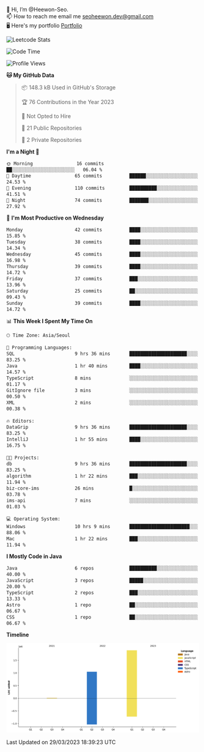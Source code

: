 👋 Hi, I’m @Heewon-Seo.  
📫 How to reach me email me seoheewon.dev@gmail.com   
🖥 Here's my portfolio [Portfolio](https://haileynotes.notion.site/HEEWON-SEO-f98fe97412ee4a6a94fd24fe6832f84c)

![Leetcode Stats](https://leetcode.card.workers.dev/?username=Heewon-Seo)

 <!--START_SECTION:waka-->
![Code Time](http://img.shields.io/badge/Code%20Time-360%20hrs%2049%20mins-blue)

![Profile Views](http://img.shields.io/badge/Profile%20Views-0-blue)

**🐱 My GitHub Data** 

> 📦 148.3 kB Used in GitHub's Storage 
 > 
> 🏆 76 Contributions in the Year 2023
 > 
> 🚫 Not Opted to Hire
 > 
> 📜 21 Public Repositories 
 > 
> 🔑 2 Private Repositories 
 > 
**I'm a Night 🦉** 

```text
🌞 Morning                16 commits          ██░░░░░░░░░░░░░░░░░░░░░░░   06.04 % 
🌆 Daytime                65 commits          ██████░░░░░░░░░░░░░░░░░░░   24.53 % 
🌃 Evening                110 commits         ██████████░░░░░░░░░░░░░░░   41.51 % 
🌙 Night                  74 commits          ███████░░░░░░░░░░░░░░░░░░   27.92 % 
```
📅 **I'm Most Productive on Wednesday** 

```text
Monday                   42 commits          ████░░░░░░░░░░░░░░░░░░░░░   15.85 % 
Tuesday                  38 commits          ████░░░░░░░░░░░░░░░░░░░░░   14.34 % 
Wednesday                45 commits          ████░░░░░░░░░░░░░░░░░░░░░   16.98 % 
Thursday                 39 commits          ████░░░░░░░░░░░░░░░░░░░░░   14.72 % 
Friday                   37 commits          ███░░░░░░░░░░░░░░░░░░░░░░   13.96 % 
Saturday                 25 commits          ██░░░░░░░░░░░░░░░░░░░░░░░   09.43 % 
Sunday                   39 commits          ████░░░░░░░░░░░░░░░░░░░░░   14.72 % 
```


📊 **This Week I Spent My Time On** 

```text
🕑︎ Time Zone: Asia/Seoul

💬 Programming Languages: 
SQL                      9 hrs 36 mins       █████████████████████░░░░   83.25 % 
Java                     1 hr 40 mins        ████░░░░░░░░░░░░░░░░░░░░░   14.57 % 
TypeScript               8 mins              ░░░░░░░░░░░░░░░░░░░░░░░░░   01.17 % 
GitIgnore file           3 mins              ░░░░░░░░░░░░░░░░░░░░░░░░░   00.50 % 
XML                      2 mins              ░░░░░░░░░░░░░░░░░░░░░░░░░   00.38 % 

🔥 Editors: 
DataGrip                 9 hrs 36 mins       █████████████████████░░░░   83.25 % 
IntelliJ                 1 hr 55 mins        ████░░░░░░░░░░░░░░░░░░░░░   16.75 % 

🐱‍💻 Projects: 
db                       9 hrs 36 mins       █████████████████████░░░░   83.25 % 
algorithm                1 hr 22 mins        ███░░░░░░░░░░░░░░░░░░░░░░   11.94 % 
biz-core-ims             26 mins             █░░░░░░░░░░░░░░░░░░░░░░░░   03.78 % 
ims-api                  7 mins              ░░░░░░░░░░░░░░░░░░░░░░░░░   01.03 % 

💻 Operating System: 
Windows                  10 hrs 9 mins       ██████████████████████░░░   88.06 % 
Mac                      1 hr 22 mins        ███░░░░░░░░░░░░░░░░░░░░░░   11.94 % 
```

**I Mostly Code in Java** 

```text
Java                     6 repos             ██████████░░░░░░░░░░░░░░░   40.00 % 
JavaScript               3 repos             █████░░░░░░░░░░░░░░░░░░░░   20.00 % 
TypeScript               2 repos             ███░░░░░░░░░░░░░░░░░░░░░░   13.33 % 
Astro                    1 repo              ██░░░░░░░░░░░░░░░░░░░░░░░   06.67 % 
CSS                      1 repo              ██░░░░░░░░░░░░░░░░░░░░░░░   06.67 % 
```



**Timeline**

![Lines of Code chart](https://raw.githubusercontent.com/Heewon-Seo/Heewon-Seo/main/assets/bar_graph.png)


 Last Updated on 29/03/2023 18:39:23 UTC
<!--END_SECTION:waka-->

